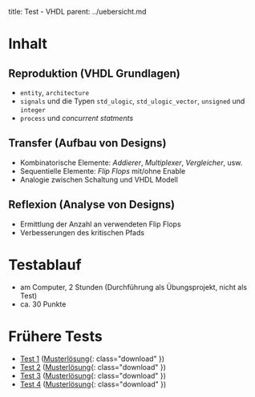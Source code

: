 title: Test - VHDL
parent: ../uebersicht.md

# Inhalt
## Reproduktion (VHDL Grundlagen)
* <code>entity</code>, <code>architecture</code>
* <code>signals</code> und die Typen <code>std_ulogic</code>, <code>std_ulogic_vector</code>, <code>unsigned</code> und <code>integer</code>
* <code>process</code> und *concurrent statments*

## Transfer (Aufbau von Designs)
* Kombinatorische Elemente: *Addierer*, *Multiplexer*, *Vergleicher*, usw.
* Sequentielle Elemente: *Flip Flops* mit/ohne Enable
* Analogie zwischen Schaltung und VHDL Modell

## Reflexion (Analyse von Designs)
* Ermittlung der Anzahl an verwendeten Flip Flops
* Verbesserungen des kritischen Pfads

# Testablauf
* am Computer, 2 Stunden (Durchführung als Übungsprojekt, nicht als Test)
* ca. 30 Punkte

# Frühere Tests
* [Test 1](test1.html) ([Musterlösung]({filename}vhdl_test_1_loesung.compress){: class="download" })
* [Test 2](test2.html) ([Musterlösung]({filename}vhdl_test_2_loesung.compress){: class="download" })
* [Test 3](test3.html) ([Musterlösung]({filename}vhdl_test_3_loesung.compress){: class="download" })
* [Test 4](test4.html) ([Musterlösung]({filename}vhdl_test_4_loesung.compress){: class="download" })
